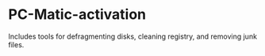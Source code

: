 # PC-Matic-activation
Includes tools for defragmenting disks, cleaning registry, and removing junk files.
